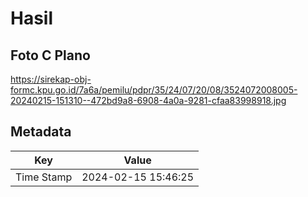 # Hasil

## Foto C Plano

https://sirekap-obj-formc.kpu.go.id/7a6a/pemilu/pdpr/35/24/07/20/08/3524072008005-20240215-151310--472bd9a8-6908-4a0a-9281-cfaa83998918.jpg


## Metadata

| Key        | Value               |
| ---------- | ------------------- |
| Time Stamp | 2024-02-15 15:46:25 |




